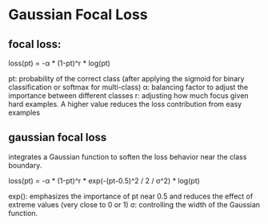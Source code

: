 # Gaussian Focal Loss

## focal loss:
loss(pt) = -α * (1-pt)^r * log(pt) 

pt: probability of the correct class (after applying the sigmoid for binary classification or softmax for multi-class)
α: balancing factor to adjust the importance between different classes
r: adjusting how much focus given hard examples. A higher value reduces the loss contribution from easy examples


## gaussian focal loss
integrates a Gaussian function to soften the loss behavior near the class boundary. 

loss(pt) = -α * (1-pt)^r * exp(-(pt-0.5)^2 / 2 / σ^2) * log(pt) 

exp(): emphasizes the importance of pt near 0.5 and reduces the effect of extreme values (very close to 0 or 1)
σ: controlling the width of the Gaussian function.
